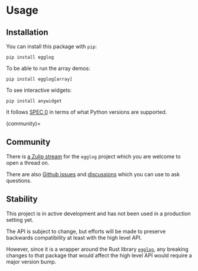 # Usage

## Installation

You can install this package with `pip`:

```shell
pip install egglog
```

To be able to run the array demos:

```shell
pip install egglog[array]
```

To see interactive widgets:

```shell
pip install anywidget
```

It follows [SPEC 0](https://scientific-python.org/specs/spec-0000/) in terms of what Python versions are supported.

(community)=

## Community

There is [a Zulip stream](https://egraphs.zulipchat.com/#narrow/stream/375765-egglog) for the `egglog` project
which you are welcome to open a thread on.

There are also [Github issues](https://github.com/metadsl/egglog-python/issues) and [discussions](https://github.com/metadsl/egglog-python/discussions)
which you can use to ask questions.

## Stability

This project is in active development and has not been used in a production setting yet.

The API is subject to change, but efforts will be made to preserve backwards compatibility at least with the
high level API.

However, since it is a wrapper around the Rust library [`egglog`](https://github.com/egraphs-good/egglog), any breaking
changes to that package that would affect the high level API would require a major version bump.
